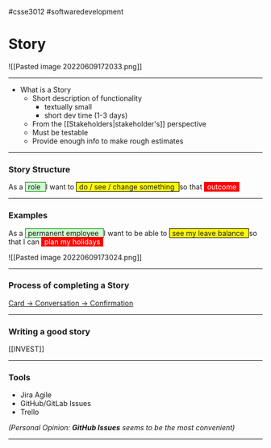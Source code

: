 #csse3012 #softwaredevelopment 
# Story
![[Pasted image 20220609172033.png]]

___
- What is a Story
	- Short description of functionality
		- textually small
		- short dev time (1-3 days)
	- From the [[Stakeholders|stakeholder's]] perspective
	- Must be testable
	- Provide enough info to make rough estimates
___
### Story Structure
As a <span style="background-color: #cfc ; padding-left: 5px; padding-right: 5px; border: 1px solid green;">
role 
</span> I want to <span style="background-color: yellow; padding-left: 5px; padding-right: 5px; border: 1px solid black;">
do / see / change something 
</span> so that <span style="color: white; background-color: red ; padding-left: 5px; padding-right: 5px; border: 1px solid red;">
outcome 
</span>

___
### Examples
As a <span style="background-color: #cfc ; padding-left: 5px; padding-right: 5px; border: 1px solid green;">
permanent employee 
</span> I want to be able to <span style="background-color: yellow; padding-left: 5px; padding-right: 5px; border: 1px solid black;">
see my leave balance 
</span> so that I can <span style="color: white; background-color: red ; padding-left: 5px; padding-right: 5px; border: 1px solid red;">
plan my holidays 
</span>

![[Pasted image 20220609173024.png]]

___
### Process of completing a Story
[Card -> Conversation -> Confirmation](https://medium.com/@mojamcpds/card-conversation-confirmation-d88c074dd58c)

___
### Writing a good story
[[INVEST]]

___
### Tools
- Jira Agile
- GitHub/GitLab Issues
- Trello

*(Personal Opinion: **GitHub Issues** seems to be the most convenient)*

___

